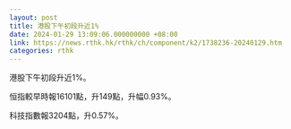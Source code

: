 ```yaml
---
layout: post
title: 港股下午初段升近1%
date: 2024-01-29 13:09:06.000000000 +08:00
link: https://news.rthk.hk/rthk/ch/component/k2/1738236-20240129.htm
categories: rthk
---
```


港股下午初段升近1%。

恒指較早時報16101點，升149點，升幅0.93%。

科技指數報3204點，升0.57%。
